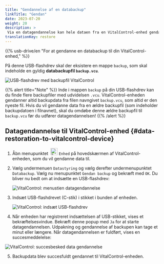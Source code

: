 ```yaml
---
title: "Gendannelse af en databackup"
linkTitle: "Gendan"
date: 2023-07-20
weight: 20
description: >
 Via en datagendannelse kan hele dataen fra en VitalControl-enhed gendannes på en anden enhed ved hjælp af en backupfil.
translationKey: restore
---
```

{{% usb-drive/en "For at gendanne en databackup til din VitalControl-enhed," %}}

På denne USB-flashdrev skal der eksistere en mappe `backup`, som skal indeholde en gyldig **databackupfil `backup.vcu`**.

![USB-flashdrev med backupfil VitalControl](../images/backup-file.png "USB-flashdrev med backupfil")

{{% alert title="Note" %}}
Inde i mappen `backup` på din USB-flashdrev kan du finde flere backupfiler med udvidelsen `.vcu`. VitalControl-enheden gendanner altid backupdata fra filen navngivet `backup.vcu`, som altid er den nyeste fil. Hvis du vil gendanne data fra en ældre backupfil (som indeholder backupdatoen i filnavnet), skal du omdøbe denne ældre backupfil til `backup.vcu` før du udfører datagendannelsen!
{{% /alert %}}

## Datagendannelse til VitalControl-enhed {#data-restoration-to-vitalcontrol-device}

1. Åbn menupunktet &nbsp;<img src="/icons/device.svg" width="23" align="bottom" alt="Device" /> `Enhed` på hovedskærmen af VitalControl-enheden, som du vil gendanne data til.

2. Vælg undermenuen `Datastyring` og vælg derefter undermenupunktet `Databackup`. Vælg nu menupunktet `Gendan backup` og bekræft med `OK`. Du bliver nu bedt om at indsætte en USB-flashdrev:

   ![VitalControl: menustien datagendannelse](../images/restore.png "Gendannelse fra backupfil")

3. Indsæt USB-flashdrevet (C-stik) i stikket i bunden af enheden.

   ![VitalControl: indsæt USB-flashdrev](/images/firmware/update/plug-in-dual-usb-stick.svg "Indsæt USB-flashdrev")

4. Når enheden har registreret indsættelsen af USB-stikket, vises et bekræftelsesvindue. Bekræft denne popup med `Ja` for at starte datagendannelsen. Udpakning og gendannelse af backupen kan tage et minut eller længere. Når datagendannelsen er fuldført, vises en succesmeddelelse:

![VitalControl: succesbesked data gendannelse](../images/restore-done.png "Succesbesked data gendannelse")

5. Backupdata blev succesfuldt gendannet til VitalControl-enheden.
